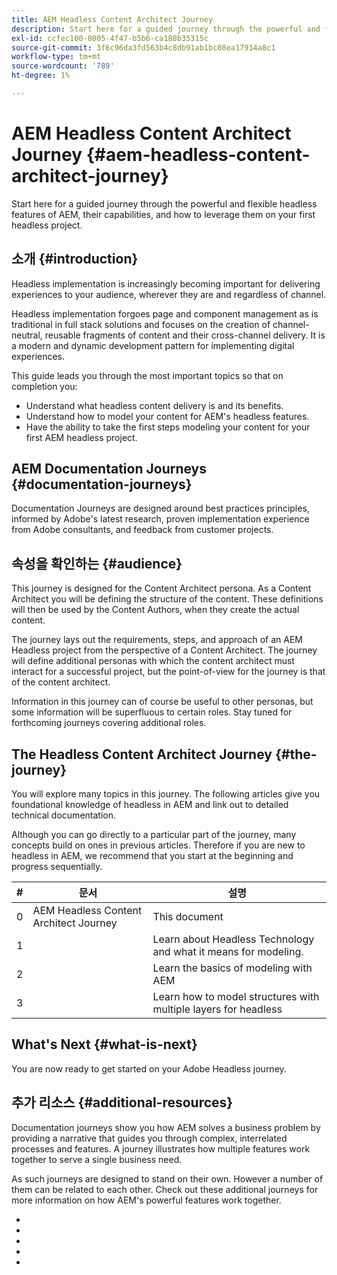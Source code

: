 ```yaml
---
title: AEM Headless Content Architect Journey
description: Start here for a guided journey through the powerful and flexible headless features of AEM, their capabilities, and how to model your content on your first headless project.
exl-id: ccfec100-8005-4f47-b5b6-ca188b35315c
source-git-commit: 3f6c96da3fd563b4c8db91ab1bc08ea17914a8c1
workflow-type: tm+mt
source-wordcount: '789'
ht-degree: 1%

---
```


# AEM Headless Content Architect Journey {#aem-headless-content-architect-journey}

Start here for a guided journey through the powerful and flexible headless features of AEM, their capabilities, and how to leverage them on your first headless project.

## 소개 {#introduction}

Headless implementation is increasingly becoming important for delivering experiences to your audience, wherever they are and regardless of channel.

Headless implementation forgoes page and component management as is traditional in full stack solutions and focuses on the creation of channel-neutral, reusable fragments of content and their cross-channel delivery. It is a modern and dynamic development pattern for implementing digital experiences.

This guide leads you through the most important topics so that on completion you:

* Understand what headless content delivery is and its benefits.
* Understand how to model your content for AEM&#39;s headless features.
* Have the ability to take the first steps modeling your content for your first AEM headless project.

## AEM Documentation Journeys {#documentation-journeys}

[](/help/journey-documentation/documentation-journeys.md)

Documentation Journeys are designed around best practices principles, informed by Adobe&#39;s latest research, proven implementation experience from Adobe consultants, and feedback from customer projects.

[](/help/journey-documentation/documentation-journeys.md)

## 속성을 확인하는 {#audience}

This journey is designed for the Content Architect persona. As a Content Architect you will be defining the structure of the content. These definitions will then be used by the Content Authors, when they create the actual content.

The journey lays out the requirements, steps, and approach of an AEM Headless project from the perspective of a Content Architect. The journey will define additional personas with which the content architect must interact for a successful project, but the point-of-view for the journey is that of the content architect.

Information in this journey can of course be useful to other personas, but some information will be superfluous to certain roles. Stay tuned for forthcoming journeys covering additional roles.

## The Headless Content Architect Journey {#the-journey}

You will explore many topics in this journey. The following articles give you foundational knowledge of headless in AEM and link out to detailed technical documentation.

Although you can go directly to a particular part of the journey, many concepts build on ones in previous articles. Therefore if you are new to headless in AEM, we recommend that you start at the beginning and progress sequentially.

| # | 문서 | 설명 |
|---|---|---|
| 0 | AEM Headless Content Architect Journey | This document |
| 1 | [](introduction.md) | Learn about Headless Technology and what it means for modeling. |
| 2 | [](basics.md) | Learn the basics of modeling with AEM |
| 3 | [](model-structure.md) | Learn how to model structures with multiple layers for headless |

## What&#39;s Next {#what-is-next}

You are now ready to get started on your Adobe Headless journey. [](introduction.md)

## 추가 리소스 {#additional-resources}

Documentation journeys show you how AEM solves a business problem by providing a narrative that guides you through complex, interrelated processes and features. A journey illustrates how multiple features work together to serve a single business need.

As such journeys are designed to stand on their own. However a number of them can be related to each other. Check out these additional journeys for more information on how AEM&#39;s powerful features work together.

* [](/help/journey-headless/translation/overview.md)
* [](/help/journey-headless/author/overview.md)
* [](/help/journey-headless/developer/overview.md)
* [](https://experienceleague.adobe.com/docs/experience-manager-cloud-service.html)
* [](https://experienceleague.adobe.com/docs/experience-manager-learn/getting-started-with-aem-headless/overview.html)
